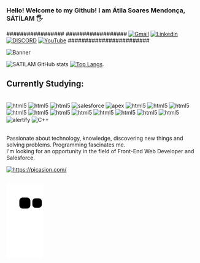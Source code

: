### Hello! Welcome to my Github! I am Átila Soares Mendonça, SÁTÍLAM 🖐️     
   
################# ################## [![Gmail](https://img.shields.io/badge/Gmail-D14836?style=for-the-badge&logo=gmail&logoColor=white)](mailto:atilasoaresmendonca@gmail.com) [![Linkedin](https://img.shields.io/badge/LinkedIn-0077B5?style=for-the-badge&logo=linkedin&logoColor=white)](https://www.linkedin.com/in/%C3%A1tila-soares-mendon%C3%A7a-793513b3/) [![DISCORD](https://img.shields.io/badge/Discord-7289DA?style=for-the-badge&logo=discord&logoColor=white)](https://www.discordapp.com/SÁTILAM#1320/) [![YouTube](https://img.shields.io/badge/YouTube-FF0000?style=for-the-badge&logo=youtube&logoColor=white)](https://www.youtube.com/watch?v=-VI7Z1COYu8&t=5s) ########################

![Banner](https://user-images.githubusercontent.com/101275634/227586981-3daeca69-ef1e-49d9-ab23-84037f5e88f4.png)

![SATILAM GitHub stats](https://github-readme-stats.vercel.app/api?username=SATILAM&show_icons=true&theme=dracula) [![Top Langs](https://github-readme-stats.vercel.app/api/top-langs/?username=SATILAM&layout=compact)](https://github.com/SATILAM/github-readme-stats).

## Currently Studying:

<div style="display: inline_block"><br/>
         <img align="center" alt="html5" src="https://img.shields.io/badge/HTML5-E34F26?style=for-the-badge&logo=html5&logoColor=white" />
         <img align="center" alt="html5" src="https://img.shields.io/badge/CSS3-1572B6?style=for-the-badge&logo=css3&logoColor=white" />
         <img align="center" alt="html5" src="https://img.shields.io/badge/JavaScript-F7DF1E?style=for-the-badge&logo=javascript&logoColor=black" />
         <img align="center" alt="salesforce" src="https://img.shields.io/badge/Salesforce-00A1E0?style=for-the-badge&logo=salesforce&logoColor=white" />
         <img align="center" alt="apex" src="https://img.shields.io/badge/Apex-0070d2?style=for-the-badge&logo=salesforce&logoColor=white" />
         <img align="center" alt="html5" src="https://img.shields.io/badge/React-20232A?style=for-the-badge&logo=react&logoColor=61DAFB" />
         <img align="center" alt="html5" src="https://img.shields.io/badge/TypeScript-007ACC?style=for-the-badge&logo=typescript&logoColor=white" />
         <img align="center" alt="html5" src="https://img.shields.io/badge/Sass-CC6699?style=for-the-badge&logo=sass&logoColor=white" /> 
         <img align="center" alt="html5" src="https://img.shields.io/badge/Bootstrap-563D7C?style=for-the-badge&logo=bootstrap&logoColor=white" /> 
         <img align="center" alt="html5" src="https://img.shields.io/badge/MySQL-00000F?style=for-the-badge&logo=mysql&logoColor=white" /> 
         <img align="center" alt="html5" src="https://img.shields.io/badge/jQuery-0769AD?style=for-the-badge&logo=jquery&logoColor=white" /> 
         <img align="center" alt="html5" src="https://img.shields.io/badge/Python-14354C?style=for-the-badge&logo=python&logoColor=white" /> 
         <img align="center" alt="html5" src="https://img.shields.io/badge/Vue.js-35495E?style=for-the-badge&logo=vue.js&logoColor=4FC08D" />
         <img align="center" alt="html5" src="https://img.shields.io/badge/Flutter-02569B?style=for-the-badge&logo=flutter&logoColor=white" /> 
         <img align="center" alt="html5" src="https://img.shields.io/badge/Node.js-43853D?style=for-the-badge&logo=node.js&logoColor=white" /> 
         <img align="center" alt="html5" src="https://img.shields.io/badge/.NET-5C2D91?style=for-the-badge&logo=.net&logoColor=white" /> 
         <img align="center" alt="alertify" src="https://img.shields.io/badge/Alertify-FF9800?style=for-the-badge&logo=alertify&logoColor=white" />
         <img align="center" alt="C++" src="https://img.shields.io/badge/C++-00599C?style=for-the-badge&logo=c%2B%2B&logoColor=white&color=black" />
         </div><br/>

  Passionate about technology, knowledge, discovering new things and solving problems. Programming fascinates me.<br/>
 I'm looking for an opportunity in the field of Front-End Web Developer and Salesforce.

<a href="https://picasion.com/"><img src="https://i.picasion.com/pic92/3479df614a5e8cb42dacd0dabe5de109.gif" width="300" height="300" border="0" alt="https://picasion.com/" /></a><br /><a href="https://picasion.com/"> </br>


![Snake animation](https://github.com/SATILAM/SATILAM/blob/output/github-contribution-grid-snake.svg)
